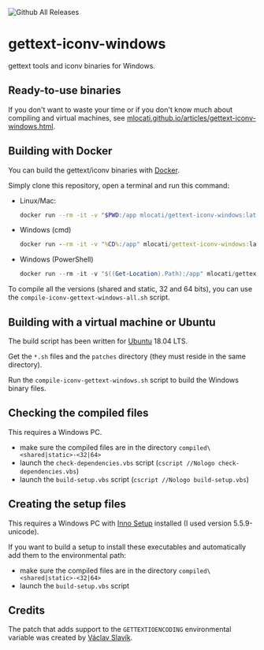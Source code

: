 ![Github All Releases](https://img.shields.io/github/downloads/mlocati/gettext-iconv-windows/total.svg?style=flat-square)

# gettext-iconv-windows

gettext tools and iconv binaries for Windows.


## Ready-to-use binaries

If you don't want to waste your time or if you don't know much about compiling and virtual machines, see [mlocati.github.io/articles/gettext-iconv-windows.html](http://mlocati.github.io/articles/gettext-iconv-windows.html).


## Building with Docker

You can build the gettext/iconv binaries with [Docker](https://www.docker.com/).

Simply clone this repository, open a terminal and run this command:

- Linux/Mac:
    ```sh
    docker run --rm -it -v "$PWD:/app mlocati/gettext-iconv-windows:latest" /app/compile-iconv-gettext-windows.sh
    ```
- Windows (cmd)
    ```bat
    docker run --rm -it -v "%CD%:/app" mlocati/gettext-iconv-windows:latest /app/compile-iconv-gettext-windows.sh
    ```
- Windows (PowerShell)
    ```PowerShell
    docker run --rm -it -v "$((Get-Location).Path):/app" mlocati/gettext-iconv-windows:latest /app/compile-iconv-gettext-windows.sh
    ```

To compile all the versions (shared and static, 32 and 64 bits), you can use the `compile-iconv-gettext-windows-all.sh` script.

## Building with a virtual machine or Ubuntu

The build script has been written for [Ubuntu](http://www.ubuntu.com/) 18.04 LTS.

Get the `*.sh` files and the `patches` directory (they must reside in the same directory).

Run the `compile-iconv-gettext-windows.sh` script to build the Windows binary files.


## Checking the compiled files

This requires a Windows PC.

- make sure the compiled files are in the directory `compiled\<shared|static>-<32|64>`
- launch the `check-dependencies.vbs` script (`cscript //Nologo check-dependencies.vbs`) 
- launch the `build-setup.vbs` script (`cscript //Nologo build-setup.vbs`)


## Creating the setup files

This requires a Windows PC with [Inno Setup](http://www.jrsoftware.org/isinfo.php) installed (I used version 5.5.9-unicode).

If you want to build a setup to install these executables and automatically add them to the environmental path:
- make sure the compiled files are in the directory `compiled\<shared|static>-<32|64>`
- launch the `build-setup.vbs` script


## Credits

The patch that adds support to the `GETTEXTIOENCODING` environmental variable was created by [Václav Slavík](https://github.com/vslavik/).
